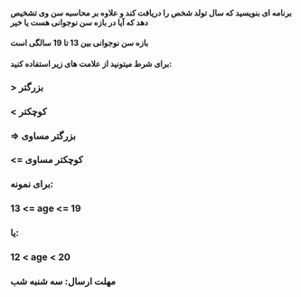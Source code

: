 #### برنامه ای بنویسید که سال تولد شخص را دریافت کند و علاوه بر محاسبه سن وی تشخیص دهد که آیا در بازه سن نوجوانی هست یا خیر

#### بازه سن نوجوانی بین 13 تا 19 سالگی است

#### برای شرط میتونید از علامت های زیر استفاده کنید:

### > بزرگتر
### < کوچکتر
### >= بزرگتر مساوی
### <= کوچکتر مساوی

### برای نمونه:
### 13 <= age <= 19
### یا:
### 12 < age < 20
### مهلت ارسال: سه شنبه شب